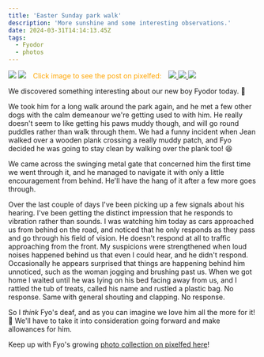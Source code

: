 ```yaml
---
title: 'Easter Sunday park walk'
description: 'More sunshine and some interesting observations.'
date: 2024-03-31T14:14:13.45Z
tags:
  - Fyodor
  - photos
---
```


<span>
    <img src="/posts/img/NoAI_01.png"/> 
    <img src="/posts/img/WrittenByAHuman_01.png"/> 
</span>
<span class="pixelcard">
  <span style="padding: 2%; color: orange;">Click image to see the post on pixelfed:</span>
  <span class="pixelitems">
    <a class="no-indicator" href="https://pix.thewalkingdeaf.social/i/web/post/680017139481611610">
      <img src="https://pix.thewalkingdeaf.social/storage/m/_v2/637734190710399001/062ac74bd-fb82c6/c7ojYfKOyq1A/fOp52a6OsOw85m4Lxa99NCisDojil5sXCaK2PwlQ.png"/>
    </a>
    <a class="no-indicator" href="https://pix.thewalkingdeaf.social/i/web/post/680018626918813033">
      <img src="https://pix.thewalkingdeaf.social/storage/m/_v2/637734190710399001/062ac74bd-fb82c6/I8S63qDCxCJJ/egMbJG1oRFwOSHUqFQQyw1YWTQwW8evAxL8qICaJ.png"/>
    </a>
    <a class="no-indicator" href="https://pix.thewalkingdeaf.social/i/web/post/680019831628033392">
      <img src="https://pix.thewalkingdeaf.social/storage/m/_v2/637734190710399001/062ac74bd-fb82c6/5ysviOYLGGmf/X2NdZ7xsU4PKPPJGXgtH0DSKc8bdQrX3zIuEctRp.png"/>
    </a>
  </span>
</span>

We discovered something interesting about our new boy Fyodor today. 🙂

We took him for a long walk around the park again, and he met a few other dogs with the calm demeanour we're getting used to with him. He really doesn't seem to like getting his paws muddy though, and will go round puddles rather than walk through them. We had a funny incident when Jean walked over a wooden plank crossing a really muddy patch, and Fyo decided he was going to stay clean by walking over the plank too! 😆

We came across the swinging metal gate that concerned him the first time we went through it, and he managed to navigate it with only a little encouragement from behind. He'll have the hang of it after a few more goes through.

Over the last couple of days I've been picking up a few signals about his hearing. I've been getting the distinct impression that he responds to vibration rather than sounds. I was watching him today as cars approached us from behind on the road, and noticed that he only responds as they pass and go through his field of vision. He doesn't respond at all to traffic approaching from the front. My suspicions were strengthened when loud noises happened behind us that even I could hear, and he didn't respond. Occasionally he appears surprised that things are happening behind him unnoticed, such as the woman jogging and brushing past us. When we got home I waited until he was lying on his bed facing away from us, and I rattled the tub of treats, called his name and rustled a plastic bag. No response. Same with general shouting and clapping. No response.

So I _think_ Fyo's deaf, and as you can imagine we love him all the more for it! 🥰
We'll have to take it into consideration going forward and make allowances for him.

Keep up with Fyo's growing [photo collection on pixelfed here](https://pix.thewalkingdeaf.social/c/679362504973376176)!